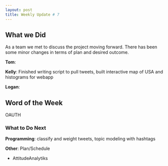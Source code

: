 ```yaml
---
layout: post
title: Weekly Update # 7
---
```



## What we Did

As a team we met to discuss the project moving forward. There has been some minor changes in terms of plan and desired outcome. 

**Tom**:  

**Kelly**:  Finished writing script to pull tweets, built interactive map of USA and histograms for webapp

**Logan**:  

## Word of the Week
 
OAUTH 


### What to Do Next

**Programming**:  classify and weight tweets, topic modeling with hashtags


**Other**:  Plan/Schedule  



 
 - AttitudeAnalytiks
